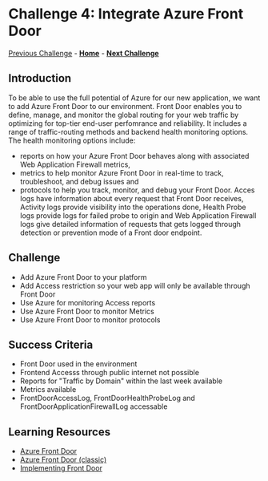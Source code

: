 # Challenge 4: Integrate Azure Front Door
[Previous Challenge](./03-GitHub-Actions.md) - **[Home](../README.md)** - **[Next Challenge](./05-Monitor-performance.md)**

## Introduction

To be able to use the full potential of Azure for our new application, we want to add Azure Front Door to our environment. Front Door enables you to define, manage, and monitor the global routing for your web traffic by optimizing for top-tier end-user perfomrance and reliability. It includes a range of traffic-routing methods and backend health monitoring options. The health monitoring options include:
* reports on how your Azure Front Door behaves along with associated Web Application Firewall metrics, 
*  metrics to help monitor Azure Front Door in real-time to track, troubleshoot, and debug issues and
* protocols to help you track, monitor, and debug your Front Door. Acces logs have information about every request that Front Door receives, Activity logs provide visibility into the operations done, Health Probe logs provide logs for failed probe to origin and Web Application Firewall logs give detailed information of requests that gets logged through detection or prevention mode of a Front door endpoint. 

## Challenge

* Add Azure Front Door to your platform
* Add Access restriction so your web app will only be available through Front Door
* Use Azure for monitoring Access reports
* Use Azure Front Door to monitor Metrics
* Use Azure Front Door to monitor protocols

## Success Criteria

* Front Door used in the environment
* Frontend Accesss through public internet not possible 
* Reports for "Traffic by Domain" within the last week available
* Metrics available
* FrontDoorAccessLog, FrontDoorHealthProbeLog and FrontDoorApplicationFirewallLog accessable

## Learning Resources
* [Azure Front Door](https://learn.microsoft.com/en-us/azure/frontdoor/front-door-overview)
* [Azure Front Door (classic)](https://learn.microsoft.com/en-us/azure/frontdoor/classic-overview)
* [Implementing Front Door](https://learn.microsoft.com/en-us/azure/frontdoor/quickstart-create-front-door)

